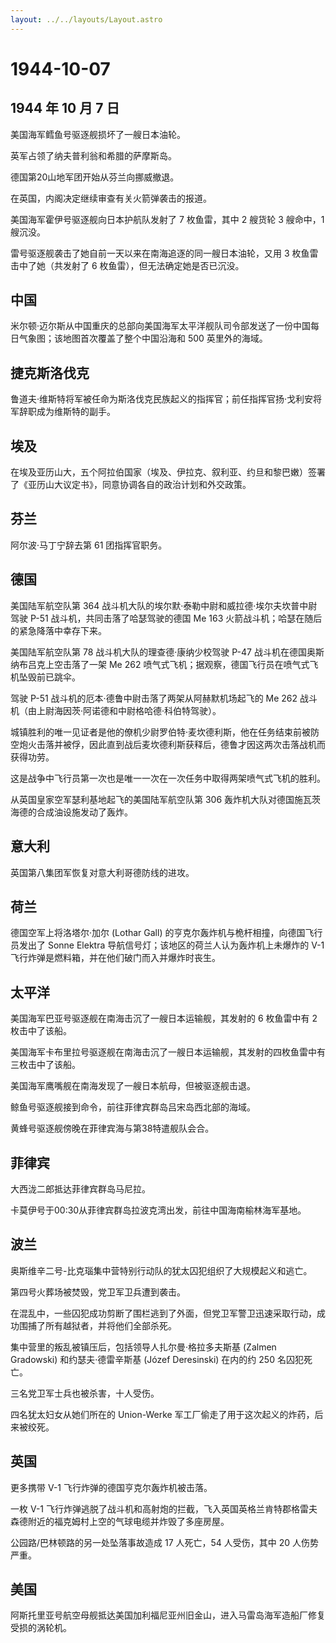 ```yaml
---
layout: ../../layouts/Layout.astro
---
```


# 1944-10-07

## 1944 年 10 月 7 日

美国海军鳕鱼号驱逐舰损坏了一艘日本油轮。

英军占领了纳夫普利翁和希腊的萨摩斯岛。

德国第20山地军团开始从芬兰向挪威撤退。

在英国，内阁决定继续审查有关火箭弹袭击的报道。

美国海军霍伊号驱逐舰向日本护航队发射了 7 枚鱼雷，其中 2 艘货轮 3
艘命中，1 艘沉没。

雷号驱逐舰袭击了她自前一天以来在南海追逐的同一艘日本油轮，又用 3
枚鱼雷击中了她（共发射了 6 枚鱼雷），但无法确定她是否已沉没。

## 中国

米尔顿·迈尔斯从中国重庆的总部向美国海军太平洋舰队司令部发送了一份中国每日气象图；该地图首次覆盖了整个中国沿海和
500 英里外的海域。

## 捷克斯洛伐克

鲁道夫·维斯特将军被任命为斯洛伐克民族起义的指挥官；前任指挥官扬·戈利安将军辞职成为维斯特的副手。

## 埃及

在埃及亚历山大，五个阿拉伯国家（埃及、伊拉克、叙利亚、约旦和黎巴嫩）签署了《亚历山大议定书》，同意协调各自的政治计划和外交政策。

## 芬兰

阿尔波·马丁宁辞去第 61 团指挥官职务。

## 德国

美国陆军航空队第 364
战斗机大队的埃尔默·泰勒中尉和威拉德·埃尔夫坎普中尉驾驶 P-51
战斗机，共同击落了哈瑟驾驶的德国 Me 163
火箭战斗机；哈瑟在随后的紧急降落中幸存下来。

美国陆军航空队第 78 战斗机大队的理查德·康纳少校驾驶 P-47
战斗机在德国奥斯纳布吕克上空击落了一架 Me 262
喷气式飞机；据观察，德国飞行员在喷气式飞机坠毁前已跳伞。

驾驶 P-51 战斗机的厄本·德鲁中尉击落了两架从阿赫默机场起飞的 Me 262
战斗机（由上尉海因茨·阿诺德和中尉格哈德·科伯特驾驶）。

城镇胜利的唯一见证者是他的僚机少尉罗伯特·麦坎德利斯，他在任务结束前被防空炮火击落并被俘，因此直到战后麦坎德利斯获释后，德鲁才因这两次击落战机而获得功劳。

这是战争中飞行员第一次也是唯一一次在一次任务中取得两架喷气式飞机的胜利。

从英国皇家空军瑟利基地起飞的美国陆军航空队第 306
轰炸机大队对德国施瓦茨海德的合成油设施发动了轰炸。

## 意大利

英国第八集团军恢复对意大利哥德防线的进攻。

## 荷兰

德国空军上将洛塔尔·加尔 (Lothar Gall)
的亨克尔轰炸机与桅杆相撞，向德国飞行员发出了 Sonne Elektra
导航信号灯；该地区的荷兰人认为轰炸机上未爆炸的 V-1
飞行炸弹是燃料箱，并在他们破门而入并爆炸时丧生。

## 太平洋

美国海军巴亚号驱逐舰在南海击沉了一艘日本运输舰，其发射的 6 枚鱼雷中有 2
枚击中了该船。

美国海军卡布里拉号驱逐舰在南海击沉了一艘日本运输舰，其发射的四枚鱼雷中有三枚击中了该船。

美国海军鹰嘴舰在南海发现了一艘日本航母，但被驱逐舰击退。

鲸鱼号驱逐舰接到命令，前往菲律宾群岛吕宋岛西北部的海域。

黄蜂号驱逐舰傍晚在菲律宾海与第38特遣舰队会合。

## 菲律宾

大西泷二郎抵达菲律宾群岛马尼拉。

卡莫伊号于00:30从菲律宾群岛拉波克湾出发，前往中国海南榆林海军基地。

## 波兰

奥斯维辛二号-比克瑙集中营特别行动队的犹太囚犯组织了大规模起义和逃亡。

第四号火葬场被焚毁，党卫军卫兵遭到袭击。

在混乱中，一些囚犯成功剪断了围栏逃到了外面，但党卫军警卫迅速采取行动，成功围捕了所有越狱者，并将他们全部杀死。

集中营里的叛乱被镇压后，包括领导人扎尔曼·格拉多夫斯基 (Zalmen Gradowski)
和约瑟夫·德雷辛斯基 (Józef Deresinski) 在内的约 250 名囚犯死亡。

三名党卫军士兵也被杀害，十人受伤。

四名犹太妇女从她们所在的 Union-Werke
军工厂偷走了用于这次起义的炸药，后来被绞死。

## 英国

更多携带 V-1 飞行炸弹的德国亨克尔轰炸机被击落。

一枚 V-1
飞行炸弹逃脱了战斗机和高射炮的拦截，飞入英国英格兰肯特郡格雷夫森德附近的福克姆村上空的气球电缆并炸毁了多座房屋。

公园路/巴林顿路的另一处坠落事故造成 17 人死亡，54 人受伤，其中 20
人伤势严重。

## 美国

阿斯托里亚号航空母舰抵达美国加利福尼亚州旧金山，进入马雷岛海军造船厂修复受损的涡轮机。